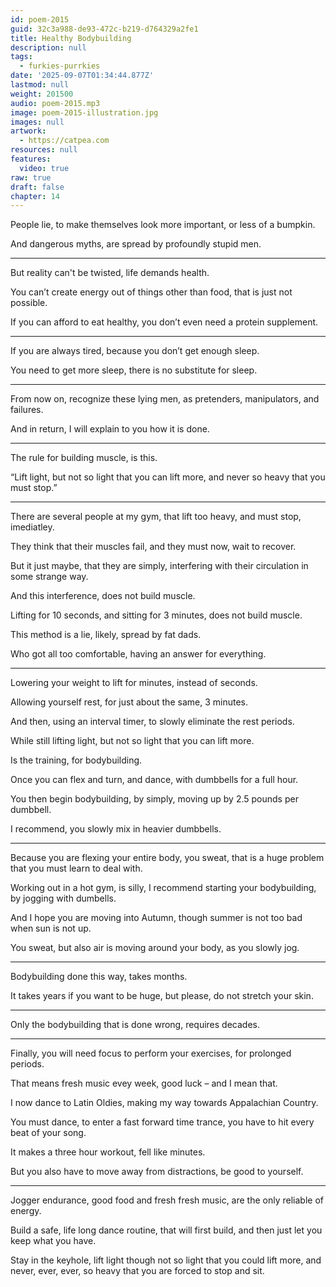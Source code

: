 ```yaml
---
id: poem-2015
guid: 32c3a988-de93-472c-b219-d764329a2fe1
title: Healthy Bodybuilding
description: null
tags:
  - furkies-purrkies
date: '2025-09-07T01:34:44.877Z'
lastmod: null
weight: 201500
audio: poem-2015.mp3
image: poem-2015-illustration.jpg
images: null
artwork:
  - https://catpea.com
resources: null
features:
  video: true
raw: true
draft: false
chapter: 14
---
```


People lie, to make themselves look more important,
or less of a bumpkin.

And dangerous myths,
are spread by profoundly stupid men.

---

But reality can't be twisted,
life demands health.

You can’t create energy out of things other than food,
that is just not possible.

If you can afford to eat healthy,
you don’t even need a protein supplement.

---

If you are always tired,
because you don’t get enough sleep.

You need to get more sleep,
there is no substitute for sleep.

---

From now on, recognize these lying men,
as pretenders, manipulators, and failures.

And in return,
I will explain to you how it is done.

---

The rule for building muscle,
is this.

“Lift light, but not so light that you can lift more,
and never so heavy that you must stop.”

---

There are several people at my gym,
that lift too heavy, and must stop, imediatley.

They think that their muscles fail,
and they must now, wait to recover.

But it just maybe, that they are simply,
interfering with their circulation in some strange way.

And this interference,
does not build muscle.

Lifting for 10 seconds, and sitting for 3 minutes,
does not build muscle.

This method is a lie, likely,
spread by fat dads.

Who got all too comfortable,
having an answer for everything.

---

Lowering your weight to lift for minutes,
instead of seconds.

Allowing yourself rest,
for just about the same, 3 minutes.

And then, using an interval timer,
to slowly eliminate the rest periods.

While still lifting light,
but not so light that you can lift more.

Is the training,
for bodybuilding.

Once you can flex and turn, and dance,
with dumbbells for a full hour.

You then begin bodybuilding,
by simply, moving up by 2.5 pounds per dumbbell.

I recommend,
you slowly mix in heavier dumbbells.

---

Because you are flexing your entire body,
you sweat, that is a huge problem that you must learn to deal with.

Working out in a hot gym, is silly,
I recommend starting your bodybuilding, by jogging with dumbells.

And I hope you are moving into Autumn,
though summer is not too bad when sun is not up.

You sweat, but also air is moving around your body,
as you slowly jog.

---

Bodybuilding done this way,
takes months.

It takes years if you want to be huge,
but please, do not stretch your skin.

---

Only the bodybuilding that is done wrong,
requires decades.

---

Finally, you will need focus to perform your exercises,
for prolonged periods.

That means fresh music evey week,
good luck – and I mean that.

I now dance to Latin Oldies,
making my way towards Appalachian Country.

You must dance, to enter a fast forward time trance,
you have to hit every beat of your song.

It makes a three hour workout,
fell like minutes.

But you also have to move away from distractions,
be good to yourself.

---

Jogger endurance, good food and fresh fresh music,
are the only reliable of energy.

Build a safe, life long dance routine,
that will first build, and then just let you keep what you have.

Stay in the keyhole, lift light though not so light that you could lift more,
and never, ever, ever, so heavy that you are forced to stop and sit.
